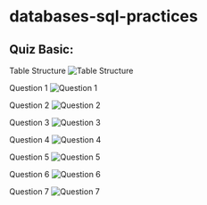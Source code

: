 # databases-sql-practices

## Quiz Basic:

Table Structure
![Table Structure](./quiz_data/basic/quiz_basic_0.JPG)

Question 1
![Question 1](./quiz_data/basic/quiz_basic_1.JPG)

Question 2
![Question 2](./quiz_data/basic/quiz_basic_2.JPG)

Question 3
![Question 3](./quiz_data/basic/quiz_basic_3.JPG)

Question 4
![Question 4](./quiz_data/basic/quiz_basic_4.JPG)

Question 5
![Question 5](./quiz_data/basic/quiz_basic_5.JPG)

Question 6
![Question 6](./quiz_data/basic/quiz_basic_6.JPG)

Question 7
![Question 7](./quiz_data/basic/quiz_basic_7.JPG)